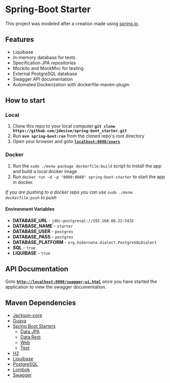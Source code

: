 # Spring-Boot Starter
This project was modeled after a creation made using [spring.io](http://start.spring.io/).  

## Features
* Liquibase
* In-memory database for tests
* Specification JPA repositories
* Mockito and MockMvc for testing
* External PostgreSQL database
* Swagger API documentation 
* Automated Dockerization with dockerfile-maven-plugin

## How to start
### Local
1. Clone this repo to your local computer **`git clone https://github.com/jdesive/spring-boot_starter.git`**
2.  Run **`mvn spring-boot:run`** from the cloned repo's root directory
3. Open your browser and goto [**`localhost:8080/users`**](http://localhost:8080/users)

### Docker
1. Run the `sudo ./mvnw package dockerfile:build` script to install the app and build a local docker image
2. Run `docker run -d -p "8080:8080" spring-boot-starter` to start the app in docker. 

*If you are pushing to a docker repo you can use `sudo ./mvnw dockerfile:push` to push*

#### Environment Variables
* **DATABASE_URL** - `jdbc:postgresql://192.168.68.22:5432`
* **DATABASE_NAME** - `starter`
* **DATABASE_USER** - `postgres`
* **DATABASE_PASS** - `postgres`
* **DATABASE_PLATFORM** - `org.hibernate.dialect.PostgreSQLDialect`
* **SQL** - `true`
* **LIQUIBASE** - `true`

## API Documentation
Goto [**`http://localhost:8080/swagger-ui.html`**](http://localhost:8080/swagger-ui.html) once you have started the application to view the swagger documentation.

## Maven Dependencies
* [Jackson-core](https://mvnrepository.com/artifact/com.fasterxml.jackson.core/jackson-core/2.9.1)
* [Guava](https://mvnrepository.com/artifact/com.google.guava/guava/23.0)
* [Spring Boot Starters](https://mvnrepository.com/artifact/org.springframework.boot)
  * [Data JPA](https://mvnrepository.com/artifact/org.springframework.boot/spring-boot-starter-data-jpa)
  * [Data Rest](https://mvnrepository.com/artifact/org.springframework.boot/spring-boot-starter-data-rest)
  * [Web](https://mvnrepository.com/artifact/org.springframework.boot/spring-boot-starter-web)
  * [Test](https://mvnrepository.com/artifact/org.springframework.boot/spring-boot-starter-test)
* [H2](https://mvnrepository.com/artifact/com.h2database/h2)
* [Liquibase](https://mvnrepository.com/artifact/org.liquibase/liquibase-core/3.5.3)
* [PostgreSQL](https://mvnrepository.com/artifact/postgresql/postgresql/9.1-901-1.jdbc4)
* [Lombok](https://mvnrepository.com/artifact/org.projectlombok/lombok)
* [Swagger](https://mvnrepository.com/artifact/io.springfox)
